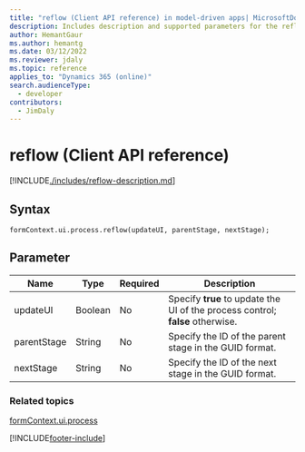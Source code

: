 ```yaml
---
title: "reflow (Client API reference) in model-driven apps| MicrosoftDocs"
description: Includes description and supported parameters for the reflow method.
author: HemantGaur
ms.author: hemantg
ms.date: 03/12/2022
ms.reviewer: jdaly
ms.topic: reference
applies_to: "Dynamics 365 (online)"
search.audienceType: 
  - developer
contributors:
  - JimDaly
---
```

# reflow (Client API reference)

[!INCLUDE[./includes/reflow-description.md](./includes/reflow-description.md)]

## Syntax

`formContext.ui.process.reflow(updateUI, parentStage, nextStage);`

## Parameter

|Name|Type|Required|Description|
|--|--|--|--|
|updateUI|Boolean|No|Specify **true** to update the UI of the process control; **false** otherwise.|
|parentStage|String|No|Specify the ID of the parent stage in the GUID format.|
|nextStage|String|No|Specify the ID of the next stage in the GUID format.|

### Related topics

[formContext.ui.process](../formContext-ui-process.md)





[!INCLUDE[footer-include](../../../../../includes/footer-banner.md)]
